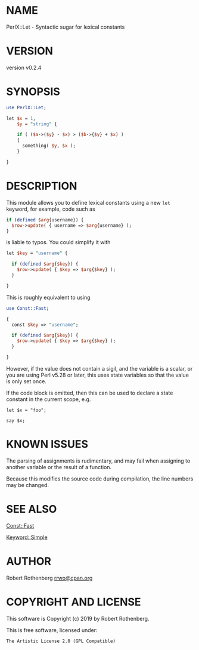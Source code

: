 # NAME

PerlX::Let - Syntactic sugar for lexical constants

# VERSION

version v0.2.4

# SYNOPSIS

```perl
use PerlX::Let;

let $x = 1,
    $y = "string" {

    if ( ($a->($y} - $x) > ($b->{$y} + $x) )
    {
      something( $y, $x );
    }

}
```

# DESCRIPTION

This module allows you to define lexical constants using a new `let`
keyword, for example, code such as

```perl
if (defined $arg{username}) {
  $row->update( { username => $arg{username} );
}
```

is liable to typos. You could simplify it with

```perl
let $key = "username" {

  if (defined $arg{$key}) {
    $row->update( { $key => $arg{$key} );
  }

}
```

This is roughly equivalent to using

```perl
use Const::Fast;

{
  const $key => "username";

  if (defined $arg{$key}) {
    $row->update( { $key => $arg{$key} );
  }

}
```

However, if the value does not contain a sigil, and the variable is a
scalar, or you are using Perl v5.28 or later, this uses state
variables so that the value is only set once.

If the code block is omitted, then this can be used to declare a
state constant in the current scope, e.g.

```
let $x = "foo";

say $x;
```

# KNOWN ISSUES

The parsing of assignments is rudimentary, and may fail when assigning
to another variable or the result of a function.

Because this modifies the source code during compilation, the line
numbers may be changed.

# SEE ALSO

[Const::Fast](https://metacpan.org/pod/Const::Fast)

[Keyword::Simple](https://metacpan.org/pod/Keyword::Simple)

# AUTHOR

Robert Rothenberg <rrwo@cpan.org>

# COPYRIGHT AND LICENSE

This software is Copyright (c) 2019 by Robert Rothenberg.

This is free software, licensed under:

```
The Artistic License 2.0 (GPL Compatible)
```
